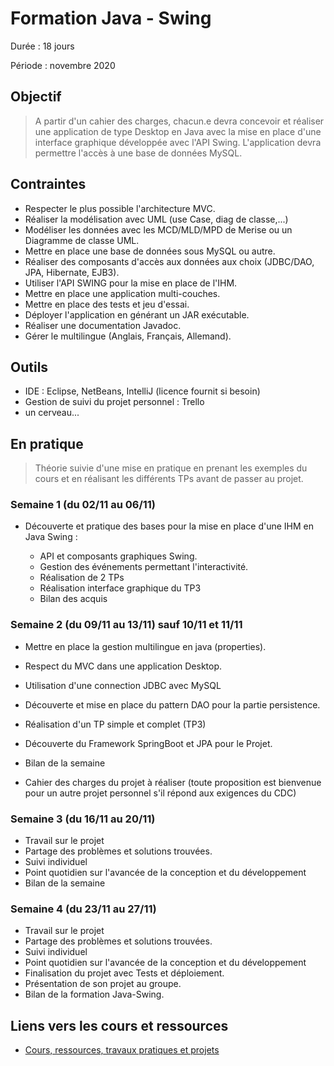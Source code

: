 # Formation Java - Swing

Durée : 18 jours

Période : novembre 2020

## Objectif

> A partir d'un cahier des charges, chacun.e devra concevoir et réaliser une application de type Desktop en Java avec la mise en place d'une interface graphique développée avec l'API Swing. L'application devra permettre l'accès à une base de données MySQL.

## Contraintes

- Respecter le plus possible l'architecture MVC.
- Réaliser la modélisation avec UML (use Case, diag de classe,...)
- Modéliser les données avec les MCD/MLD/MPD de Merise ou un Diagramme de classe UML.
- Mettre en place une base de données sous MySQL ou autre.
- Réaliser des composants d'accès aux données aux choix (JDBC/DAO, JPA, Hibernate, EJB3).
- Utiliser l'API SWING pour la mise en place de l'IHM.
- Mettre en place une application multi-couches.
- Mettre en place des tests et jeu d'essai. 
- Déployer l'application en générant un JAR exécutable.
- Réaliser une documentation Javadoc.
- Gérer le multilingue (Anglais, Français, Allemand).

## Outils

- IDE : Eclipse, NetBeans, IntelliJ (licence fournit si besoin)
- Gestion de suivi du projet personnel : Trello
- un cerveau...

## En pratique

> Théorie suivie d'une mise en pratique en prenant les exemples du cours et en réalisant les différents TPs avant de passer au projet.

### Semaine 1 (du 02/11 au 06/11)

- Découverte et pratique des bases pour la mise en place d'une IHM en Java Swing :

    - API et composants graphiques Swing.
    - Gestion des événements permettant l'interactivité.
    - Réalisation de 2 TPs
    - Réalisation interface graphique du TP3
    - Bilan des acquis 

### Semaine 2 (du 09/11 au 13/11) sauf 10/11 et 11/11

- Mettre en place la gestion multilingue en java (properties).
- Respect du MVC dans une application Desktop.
- Utilisation d'une connection JDBC avec MySQL
- Découverte et mise en place du pattern DAO pour la partie persistence.
- Réalisation d'un TP simple et complet (TP3)
- Découverte du Framework SpringBoot et JPA pour le Projet. 
- Bilan de la semaine

- Cahier des charges du projet à réaliser (toute proposition est bienvenue pour un autre projet personnel s'il répond aux exigences du CDC)

### Semaine 3 (du 16/11 au 20/11)

- Travail sur le projet
- Partage des problèmes et solutions trouvées.
- Suivi individuel
- Point quotidien sur l'avancée de la conception et du développement
- Bilan de la semaine

### Semaine 4 (du 23/11 au 27/11)

- Travail sur le projet
- Partage des problèmes et solutions trouvées.
- Suivi individuel
- Point quotidien sur l'avancée de la conception et du développement
- Finalisation du projet avec Tests et déploiement.
- Présentation de son projet au groupe.
- Bilan de la formation Java-Swing.

## Liens vers les cours et ressources

- [Cours, ressources, travaux pratiques et projets](cours-index.md)